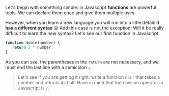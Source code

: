 Let's begin with something simple: in Javascript **functions** are powerful tools. We can declare them once and give them multiple uses. 

However, when you learn a new language you will run into a little detail: **it has a different syntax** :disappointed_relieved: And this case is not the exception! Will it be really difficult to learn the new syntax? Let's see our first function in Javascript.

```javascript
function doble(number) {
   return 2 * number;
}
```
As you can see, the parentheses in the `return` are not necessary, and we must end the last line with a semicolon `;`.

> Let's see if you are getting it right: write a function `half` that takes a number and returns its half. Have in mind that the division operator in Javascript is `/`.